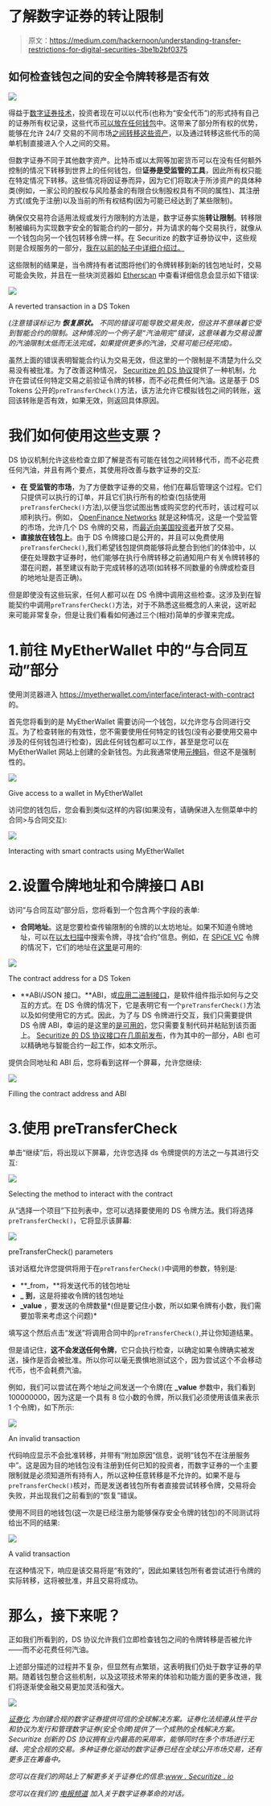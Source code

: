 # 了解数字证券的转让限制

> 原文：<https://medium.com/hackernoon/understanding-transfer-restrictions-for-digital-securities-3be1b2bf0375>

## 如何检查钱包之间的安全令牌转移是否有效

![](img/9b64ce099999c9fe44a5f55f5c08a622.png)

得益于[数字证券技术](/securitize/introducing-ds-digital-securities-protocol-securitizes-digital-ownership-architecture-for-4bcb6a9c4a16)，投资者现在可以以代币(也称为“安全代币”)的形式持有自己的证券所有权记录，这些代币[可以放在任何钱包](https://hackernoon.com/how-to-use-coinbase-wallet-for-securitizes-digital-securities-e3591c2324f7?source=rss----3a8144eabfe3---4&gi=83573e4f1934)中。这带来了部分所有权的优势，能够在允许 24/7 交易的不同市场[之间转移这些资产](https://consent.yahoo.com/collectConsent?brandType=nonEu&.done=https%3A%2F%2Ftechcrunch.com%2F2019%2F05%2F16%2Fopenfinance-opens-up-us%2F%3Fguccounter%3D1%26guce_referrer_us%3DaHR0cHM6Ly93d3cuZ29vZ2xlLmNvbS8%26guce_referrer_cs%3DO_-UHL-wjNP-nx_rsovmnw&sessionId=3_cc-session_fda01f9f-61ad-4625-a142-5c92f37acc9d&lang=&inline=false)，以及通过转移这些代币的简单机制直接进入个人之间的交易。

但数字证券不同于其他数字资产。比特币或以太网等加密货币可以在没有任何额外控制的情况下转移到世界上的任何钱包，但**证券是受监管的工具**，因此所有权只能在特定情况下转移。这些情况将因证券而异，因为它们将取决于所涉资产的具体种类(例如，一家公司的股权与风险基金的有限合伙制股权具有不同的属性)、其注册方式(或免于注册)以及当前的所有权结构(因为可能已经达到了某些限制)。

确保仅交易符合适用法规或发行方限制的方法是，数字证券实施**转让限制**。转移限制被编码为实现数字安全的智能合约的一部分，并为请求的每个交易执行，就像从一个钱包向另一个钱包转移令牌一样。在 Securitize 的数字证券协议中，这些规则是合规服务的一部分，[我在以前的帖子中详细介绍过。](/securitize/ds-protocol-the-compliance-service-b6fe472d625d)

这些限制的结果是，当令牌持有者试图将他们的令牌转移到新的钱包地址时，交易可能会失败，并且在一些块浏览器如 [Etherscan](https://etherscan.io) 中查看详细信息会显示如下错误:

![](img/6aa9e9352f8a9140f8646a66f9a993e9.png)

A reverted transaction in a DS Token

*(注意错误标记为* ***恢复原状。*** *不同的错误可能导致交易失败，但这并不意味着它受到智能合约的限制。这种情况的一个例子是“汽油用完”错误，这意味着为交易设置的汽油限制太低而无法完成，如果提供更多的汽油，交易可能已经完成)。*

虽然上面的错误表明智能合约认为交易无效，但这里的一个限制是不清楚为什么交易没有被批准。为了改善这种情况， [Securitize 的 DS 协议](https://securitize.io/resources/thought-leadership/ds-protocol-whitepaper)提供了一种机制，允许在尝试任何特定交易之前验证令牌的转移，而不必花费任何汽油。这是基于 DS Tokens 公开的`preTransferCheck()`方法，该方法允许它模拟钱包之间的转账，返回该转账是否有效，如果无效，则返回具体原因。

# 我们如何使用这些支票？

DS 协议机制允许这些检查立即了解是否有可能在钱包之间转移代币，而不必花费任何汽油，并且有两个要点，其使用将改善与数字证券的交互:

*   **在** **受监管的市场**，为了方便数字证券的交易，他们在幕后管理这个过程。它们只提供可以执行的订单，并且它们执行所有的检查(包括使用`preTransferCheck()`方法),以便当您试图出售或购买您的代币时，该过程可以顺利执行。例如， [OpenFinance Networks](https://openfinance.io) 就是这种情况，这是一个受监管的市场，允许几个 DS 令牌的交易，而[最近向美国投资者](https://techcrunch.com/2019/05/16/openfinance-opens-up-us/)开放了交易。
*   **直接放在钱包上**。由于 DS 令牌接口是公开的，并且可以免费使用`preTransferCheck()`,我们希望钱包提供商能够将此整合到他们的体验中，以便在处理数字证券时，他们能够在执行令牌转移之前通知用户有关令牌转移的潜在问题，甚至建议有助于完成转移的选项(如转移不同数量的令牌或检查目的地地址是否正确)。

但是即使没有这些玩家，任何人都可以在 DS 令牌中调用这些检查。这涉及到在智能契约中调用`preTransferCheck()`方法，对于不熟悉这些概念的人来说，这听起来可能非常复杂，但是让我们看看如何通过三个(相对)简单的步骤来完成。

# 1.前往 MyEtherWallet 中的“与合同互动”部分

使用浏览器进入 https://myetherwallet.com/interface/interact-with-contract 的。

首先您将看到的是 MyEtherWallet 需要访问一个钱包，以允许您与合同进行交互。为了检查转账的有效性，您不需要使用任何特定的钱包(没有必要使用交易中涉及的任何钱包进行检查)，因此任何钱包都可以工作，甚至是您可以在 MyEtherWallet 网站上创建的全新钱包。为此我通常使用[元掩码](https://metamask.io/)，但这不是强制性的。

![](img/e556792747017268c223ca93bd54e7de.png)

Give access to a wallet in MyEtherWallet

访问您的钱包后，您会看到类似这样的内容(如果没有，请确保进入左侧菜单中的合同>与合同交互):

![](img/8f50c3865433b5b9cb8a8a9e40ac1cca.png)

Interacting with smart contracts using MyEtherWallet

# 2.设置令牌地址和令牌接口 ABI

访问“与合同互动”部分后，您将看到一个包含两个字段的表单:

*   **合同地址**。这是您要检查传输限制的令牌的以太坊地址。如果不知道令牌地址，可以在[以太扫描](https://etherscan.io)中搜索令牌，寻找“合约”信息。例如，在 [SPiCE VC](https://spicevc.com/) 令牌的情况下，它们的地址在[这里](https://etherscan.io/token/0x0324dd195d0cd53f9f07bee6a48ee7a20bad738f)是可用的:

![](img/67c1843847ba4dd952d193d4549ca15d.png)

The contract address for a DS Token

*   **ABI/JSON 接口。**ABI，或[应用二进制接口](https://en.wikipedia.org/wiki/Application_binary_interface)，是软件组件指示如何与之交互的方式。在 DS 令牌的情况下，它是表明它有一个`preTransferCheck()`方法以及如何使用它的方式。因此，为了与 DS 令牌进行交互，我们只需要提供 DS 令牌 ABI，幸运的是这里的[是可用的](https://raw.githubusercontent.com/securitize-io/DSTokenInterfaces/master/abis/DSTokenInterface.json)，您只需要复制代码并粘贴到该页面上。 [Securitize 的 DS 协议接口在几周前发布](/securitize/ds-protocol-interfaces-released-7470e4d45ae6)，作为其中的一部分，ABI 也可以精确地与智能合约一起工作，如本文所示。

提供合同地址和 ABI 后，您将看到这样一个屏幕，允许您继续:

![](img/f694845ef3e412fa385a3739f7d9d34f.png)

Filling the contract address and ABI

# 3.使用 preTransferCheck

单击“继续”后，将出现以下屏幕，允许您选择 ds 令牌提供的方法之一与其进行交互:

![](img/a3f91fcc3a8d49b15e30b8a3733cdd81.png)

Selecting the method to interact with the contract

从“选择一个项目”下拉列表中，您可以选择要使用的 DS 令牌方法。我们将选择`preTransferCheck()`，它将显示该屏幕:

![](img/9ff680315170fa80948be846989cc297.png)

preTransferCheck() parameters

该对话框允许您提供将用于在`preTransferCheck()`中调用的参数，特别是:

*   **_from，**将发送代币的钱包地址
*   **_ 到**，这是将接收令牌的钱包地址
*   **_value** ，要发送的令牌数量*(但是要记住小数，所以如果令牌有小数，我们需要加零来考虑这个问题)*

填写这个然后点击“发送”将调用合同中的`preTransferCheck()`,并让你知道结果。

但是请记住，**这不会发送任何令牌**，它只会执行检查，以确定如果令牌确实被发送，操作是否会被批准。所以你可以毫无畏惧地测试这个，因为尝试这个不会移动代币，也不会耗费汽油。

例如，我们可以尝试在两个地址之间发送一个令牌(在 **_value** 参数中，我们看到 100000000，因为这是一个具有 8 位小数的令牌，所以我们必须使用该值来表示 1 个令牌)，如下所示:

![](img/fb19453e683400144c7790ebfcce4b13.png)

An invalid transaction

代码响应显示不会批准转移，并带有“附加原因”信息，说明“钱包不在注册服务中”。这是因为目的地钱包没有注册到任何已知的投资者，而数字证券的一个主要限制就是必须知道所有持有人，所以这种任意转移是不允许的。如果不是与`preTransferCheck()`核对，而是发送者钱包所有者直接尝试转移令牌，交易将会失败，并出现我们之前看到的“恢复”错误。

使用不同目的地钱包(这一次是已经注册为能够保存安全令牌的钱包)的不同测试将给出不同的结果:

![](img/75b8ac305f341cbe12455802524ef988.png)

A valid transaction

在这种情况下，响应是该交易将是“有效的”，因此如果钱包所有者尝试进行令牌的实际转移，这将被批准，并且交易将成功。

# 那么，接下来呢？

正如我们所看到的，DS 协议允许我们立即检查钱包之间的令牌转移是否被允许——而不必花费任何汽油。

上述部分描述的过程并不复杂，但显然有点繁琐，这表明我们仍处于数字证券的早期。随着钱包整合这些机制，以及这项技术带来的体验和功能方面的更多改进，我们将逐渐使金融交易更加灵活和强大。

![](img/1c90421f8e7f13472fd810c6226eda9f.png)

[*证券化*](http://www.securitize.io) *为创建合规的数字证券提供可信的全球解决方案。证券化法规遵从性平台和协议为发行和管理数字证券(安全令牌)提供了一个成熟的全栈解决方案。Securitize 创新的 DS 协议拥有业内最高的采用率，能够同时在多个市场进行无缝、完全合规的交易。多种证券化驱动的数字证券已经在全球公开市场交易，还有更多正在筹备中。*

*您可以在我们的网站上了解更多关于证券化的信息:*[*www . Securitize . io*](http://www.securitize.io)

*您可以在我们的* [*电报频道*](https://t.me/securitize) *加入关于数字证券革命的对话。*